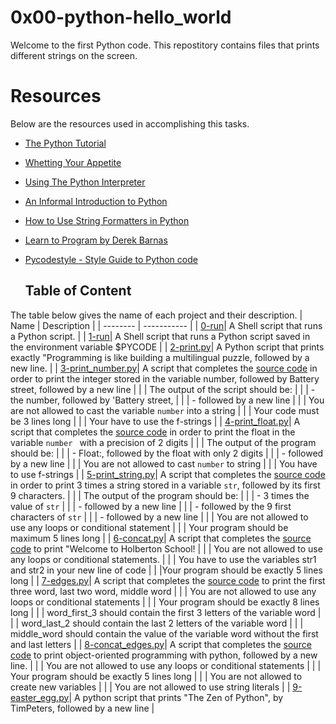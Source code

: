 # 0x00-python-hello_world
Welcome to the first Python code. This repostitory contains files that prints different strings on the screen.

# Resources
Below are the resources used in accomplishing this tasks.
- [The Python Tutorial](https://intranet.alxswe.com/rltoken/JsFCs_NBzMAR7-XPAZ9BoA)
- [Whetting Your Appetite](https://intranet.alxswe.com/rltoken/kifRlLG2iMX5AZiW8lrCMg)
- [Using The Python Interpreter](https://intranet.alxswe.com/rltoken/RVpfAuagCo9SdfYeoHd6jg)
- [An Informal Introduction to Python](https://intranet.alxswe.com/rltoken/bVps0ZPWq7qVZ7vc-eJGTw)
- [How to Use String Formatters in Python](https://intranet.alxswe.com/rltoken/Ju0J8BxkuPX5yKZctyKfsQ)
- [Learn to Program by Derek Barnas](https://intranet.alxswe.com/rltoken/szBsJ-Qyig_RrImN7RGlOg)
- [Pycodestyle - Style Guide to Python code](https://intranet.alxswe.com/rltoken/tgYt-0zVy1T4sDlE9ohxnA)

  ## Table of Content
The table below gives the name of each project and their description.
  | Name    | Description |
| -------- | ----------- |
| [0-run](https://github.com/Pascalchinedu/alx-higher_level_programming/blob/main/0x00-python-hello_world/0-run)| A Shell script that runs a Python script. |
| [1-run](https://github.com/Pascalchinedu/alx-higher_level_programming/blob/main/0x00-python-hello_world/1-run_inline)| A Shell script that runs a Python script saved in the environment variable $PYCODE |
| [2-print.py](https://github.com/Pascalchinedu/alx-higher_level_programming/blob/main/0x00-python-hello_world/2-print.py)| A Python script that prints exactly "Programming is like building a multilingual puzzle, followed by a new line. |
| [3-print_number.py](https://github.com/Pascalchinedu/alx-higher_level_programming/blob/main/0x00-python-hello_world/3-print_number.py)| A script that completes the [source code](https://github.com/alx-tools/0x00.py/blob/master/3-print_number.py) in order to print the integer stored in the variable number, followed by Battery street, followed by a new line |
| | The output of the script should be:  |
| | - the number, followed by 'Battery street, |
| | - followed by a new line |
| | You are not allowed to cast the variable `number` into a string |
| | Your code must be 3 lines long |
| | Your have to use the f-strings |
| [4-print_float.py](https://github.com/Pascalchinedu/alx-higher_level_programming/blob/main/0x00-python-hello_world/4-print_float.py)| A script that completes the [source code](https://github.com/alx-tools/0x00.py/blob/master/4-print_float.py) in order to print the float in the variable `number ` with a precision of 2 digits |
| | The output of the program should be: |
| | - Float:, followed by the float with only 2 digits |
| | - followed by a new line |
| | You are not allowed to cast `number` to string |
| | You have to use f-strings |
| [5-print_string.py](https://github.com/Pascalchinedu/alx-higher_level_programming/blob/main/0x00-python-hello_world/5-print_string.py)| A script that completes the [source code](https://github.com/alx-tools/0x00.py/blob/master/5-print_string.py) in order to print 3 times a string stored in a variable `str`, followed by its first 9 characters. |
| | The output of the program should be: |
| | - 3 times the value of `str` |
| | - followed by a new line | 
| | - followed by the 9 first characters of `str` | 
| | - followed by a new line |
| | You are not allowed to use any loops or conditional statement | 
| | Your program should be maximum 5 lines long | 
| [6-concat.py](https://github.com/Pascalchinedu/alx-higher_level_programming/blob/main/0x00-python-hello_world/6-concat.py)| A script that completes the [source code](https://github.com/alx-tools/0x00.py/blob/master/6-concat.py) to print "Welcome to Holberton School! |
| | You are not allowed to use any loops or conditional statements. |
| | You have to use the variables str1 and str2 in your new line of code |
| |Your program should be exactly 5 lines long |
| [7-edges.py](https://github.com/Pascalchinedu/alx-higher_level_programming/blob/main/0x00-python-hello_world/7-edges.py)| A script that completes the [source code](https://github.com/alx-tools/0x00.py/blob/master/7-edges.py) to print the first three word, last two word, middle word |
| | You are not allowed to use any loops or conditional statements |
| | Your program should be exactly 8 lines long |
| | word_first_3 should contain the first 3 letters of the variable word |
| | word_last_2 should contain the last 2 letters of the variable word |
| | middle_word should contain the value of the variable word without the first and last letters |
| [8-concat_edges.py](https://github.com/Pascalchinedu/alx-higher_level_programming/blob/main/0x00-python-hello_world/8-concat_edges.py)| A script that completes the [source code](https://github.com/alx-tools/0x00.py/blob/master/8-concat_edges.py) to print object-oriented programming with python, followed by a new line. |
| | You are not allowed to use any loops or conditional statements |
| | Your program should be exactly 5 lines long |
| | You are not allowed to create new variables |
| | You are not allowed to use string literals |
| [9-easter_egg.py](https://github.com/Pascalchinedu/alx-higher_level_programming/blob/main/0x00-python-hello_world/9-easter_egg.py)| A python script that prints "The Zen of Python", by TimPeters, followed by a new line |


